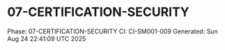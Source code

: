# 07-CERTIFICATION-SECURITY
Phase: 07-CERTIFICATION-SECURITY
CI: CI-SM001-009
Generated: Sun Aug 24 22:41:09 UTC 2025
